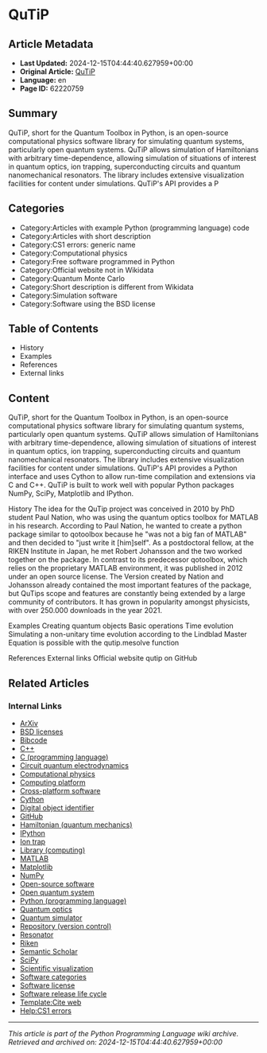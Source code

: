 # QuTiP

## Article Metadata

- **Last Updated:** 2024-12-15T04:44:40.627959+00:00
- **Original Article:** [QuTiP](https://en.wikipedia.org/wiki/QuTiP)
- **Language:** en
- **Page ID:** 62220759

## Summary

QuTiP, short for the Quantum Toolbox in Python, is an open-source computational physics software library for simulating quantum systems, particularly open quantum systems.  QuTiP allows simulation of Hamiltonians with arbitrary time-dependence, allowing simulation of situations of interest in quantum optics, ion trapping, superconducting circuits and quantum nanomechanical resonators.  The library includes extensive visualization facilities for content under simulations.
QuTiP's API provides a P

## Categories

- Category:Articles with example Python (programming language) code
- Category:Articles with short description
- Category:CS1 errors: generic name
- Category:Computational physics
- Category:Free software programmed in Python
- Category:Official website not in Wikidata
- Category:Quantum Monte Carlo
- Category:Short description is different from Wikidata
- Category:Simulation software
- Category:Software using the BSD license

## Table of Contents

- History
- Examples
- References
- External links

## Content

QuTiP, short for the Quantum Toolbox in Python, is an open-source computational physics software library for simulating quantum systems, particularly open quantum systems.  QuTiP allows simulation of Hamiltonians with arbitrary time-dependence, allowing simulation of situations of interest in quantum optics, ion trapping, superconducting circuits and quantum nanomechanical resonators.  The library includes extensive visualization facilities for content under simulations.
QuTiP's API provides a Python interface and uses Cython to allow run-time compilation and extensions via C and C++.  QuTiP is built to work well with popular Python packages NumPy, SciPy, Matplotlib and IPython.

History
The idea for the QuTip project was conceived in 2010 by PhD student Paul Nation, who was using the quantum optics toolbox for MATLAB in his research. According to Paul Nation, he wanted to create a python package similar to qotoolbox because he "was not a big fan of MATLAB" and then decided to "just write it [him]self".  As a postdoctoral fellow, at the RIKEN Institute in Japan, he met Robert Johansson and the two worked together on the package. 
In contrast to its predecessor qotoolbox, which relies on the proprietary MATLAB environment, it was published in 2012 under an open source license.
The Version created by Nation and Johansson already contained the most important features of the package, but QuTips scope and features are constantly being extended by a large community of contributors. It has grown in popularity amongst physicists, with over 250.000 downloads in the year 2021.

Examples
Creating quantum objects
Basic operations
Time evolution
Simulating a non-unitary time evolution according to the Lindblad Master Equation is possible with the qutip.mesolve function

References
External links
Official website
qutip on GitHub

## Related Articles

### Internal Links

- [ArXiv](https://en.wikipedia.org/wiki/ArXiv)
- [BSD licenses](https://en.wikipedia.org/wiki/BSD_licenses)
- [Bibcode](https://en.wikipedia.org/wiki/Bibcode)
- [C++](https://en.wikipedia.org/wiki/C%2B%2B)
- [C (programming language)](https://en.wikipedia.org/wiki/C_(programming_language))
- [Circuit quantum electrodynamics](https://en.wikipedia.org/wiki/Circuit_quantum_electrodynamics)
- [Computational physics](https://en.wikipedia.org/wiki/Computational_physics)
- [Computing platform](https://en.wikipedia.org/wiki/Computing_platform)
- [Cross-platform software](https://en.wikipedia.org/wiki/Cross-platform_software)
- [Cython](https://en.wikipedia.org/wiki/Cython)
- [Digital object identifier](https://en.wikipedia.org/wiki/Digital_object_identifier)
- [GitHub](https://en.wikipedia.org/wiki/GitHub)
- [Hamiltonian (quantum mechanics)](https://en.wikipedia.org/wiki/Hamiltonian_(quantum_mechanics))
- [IPython](https://en.wikipedia.org/wiki/IPython)
- [Ion trap](https://en.wikipedia.org/wiki/Ion_trap)
- [Library (computing)](https://en.wikipedia.org/wiki/Library_(computing))
- [MATLAB](https://en.wikipedia.org/wiki/MATLAB)
- [Matplotlib](https://en.wikipedia.org/wiki/Matplotlib)
- [NumPy](https://en.wikipedia.org/wiki/NumPy)
- [Open-source software](https://en.wikipedia.org/wiki/Open-source_software)
- [Open quantum system](https://en.wikipedia.org/wiki/Open_quantum_system)
- [Python (programming language)](https://en.wikipedia.org/wiki/Python_(programming_language))
- [Quantum optics](https://en.wikipedia.org/wiki/Quantum_optics)
- [Quantum simulator](https://en.wikipedia.org/wiki/Quantum_simulator)
- [Repository (version control)](https://en.wikipedia.org/wiki/Repository_(version_control))
- [Resonator](https://en.wikipedia.org/wiki/Resonator)
- [Riken](https://en.wikipedia.org/wiki/Riken)
- [Semantic Scholar](https://en.wikipedia.org/wiki/Semantic_Scholar)
- [SciPy](https://en.wikipedia.org/wiki/SciPy)
- [Scientific visualization](https://en.wikipedia.org/wiki/Scientific_visualization)
- [Software categories](https://en.wikipedia.org/wiki/Software_categories)
- [Software license](https://en.wikipedia.org/wiki/Software_license)
- [Software release life cycle](https://en.wikipedia.org/wiki/Software_release_life_cycle)
- [Template:Cite web](https://en.wikipedia.org/wiki/Template:Cite_web)
- [Help:CS1 errors](https://en.wikipedia.org/wiki/Help:CS1_errors)

---
_This article is part of the Python Programming Language wiki archive._
_Retrieved and archived on: 2024-12-15T04:44:40.627959+00:00_